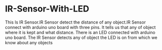 # IR-Sensor-With-LED
This Is IR Sensor.IR Sensor detect the distance of any object.IR Sensor connect with arduino uno board with three pins.
It tells us that any of object where it is kept and what distance.
There is an LED connected with arduino uno board.
The IR Sensor detects any of object the LED is on from which we know about any objects
